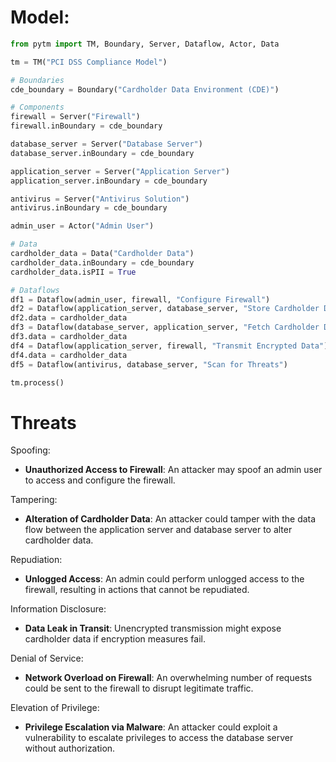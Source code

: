 # Model:
```python
from pytm import TM, Boundary, Server, Dataflow, Actor, Data

tm = TM("PCI DSS Compliance Model")

# Boundaries
cde_boundary = Boundary("Cardholder Data Environment (CDE)")

# Components
firewall = Server("Firewall")
firewall.inBoundary = cde_boundary

database_server = Server("Database Server")
database_server.inBoundary = cde_boundary

application_server = Server("Application Server")
application_server.inBoundary = cde_boundary

antivirus = Server("Antivirus Solution")
antivirus.inBoundary = cde_boundary

admin_user = Actor("Admin User")

# Data
cardholder_data = Data("Cardholder Data")
cardholder_data.inBoundary = cde_boundary
cardholder_data.isPII = True

# Dataflows
df1 = Dataflow(admin_user, firewall, "Configure Firewall")
df2 = Dataflow(application_server, database_server, "Store Cardholder Data")
df2.data = cardholder_data
df3 = Dataflow(database_server, application_server, "Fetch Cardholder Data")
df3.data = cardholder_data
df4 = Dataflow(application_server, firewall, "Transmit Encrypted Data")
df4.data = cardholder_data
df5 = Dataflow(antivirus, database_server, "Scan for Threats")

tm.process()
```

# Threats

Spoofing:
- **Unauthorized Access to Firewall**: An attacker may spoof an admin user to access and configure the firewall.
  
Tampering:
- **Alteration of Cardholder Data**: An attacker could tamper with the data flow between the application server and database server to alter cardholder data.
  
Repudiation:
- **Unlogged Access**: An admin could perform unlogged access to the firewall, resulting in actions that cannot be repudiated.
  
Information Disclosure:
- **Data Leak in Transit**: Unencrypted transmission might expose cardholder data if encryption measures fail.
  
Denial of Service:
- **Network Overload on Firewall**: An overwhelming number of requests could be sent to the firewall to disrupt legitimate traffic.
  
Elevation of Privilege:
- **Privilege Escalation via Malware**: An attacker could exploit a vulnerability to escalate privileges to access the database server without authorization.